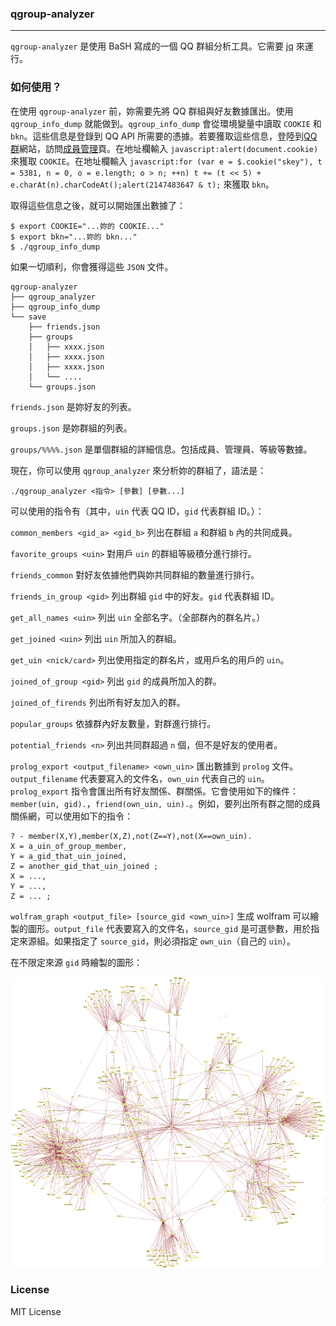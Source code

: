 ### qgroup-analyzer ###
---

`qgroup-analyzer` 是使用 BaSH 寫成的一個 QQ 群組分析工具。它需要 [jq](https://stedolan.github.io/jq/) 來運行。

### 如何使用？ ###

在使用 `qgroup-analyzer` 前，妳需要先將 QQ 群組與好友數據匯出。使用 `qgroup_info_dump` 就能做到。`qgroup_info_dump` 會從環境變量中讀取 `COOKIE` 和 `bkn`。這些信息是登錄到 QQ API 所需要的憑據。若要獲取這些信息，登陸到[QQ 群](http://qun.qq.com)網站，訪問[成員管理](http://qun.qq.com/member.html)頁。在地址欄輸入 `javascript:alert(document.cookie)` 來獲取 `COOKIE`。在地址欄輸入 `javascript:for (var e = $.cookie("skey"), t = 5381, n = 0, o = e.length; o > n; ++n) t += (t << 5) + e.charAt(n).charCodeAt();alert(2147483647 & t);` 來獲取 `bkn`。

取得這些信息之後，就可以開始匯出數據了：

```
$ export COOKIE="...妳的 COOKIE..." 
$ export bkn="...妳的 bkn..."
$ ./qgroup_info_dump
```

如果一切順利，你會獲得這些 `JSON` 文件。

```
qgroup-analyzer
├── qgroup_analyzer
├── qgroup_info_dump
└── save
    ├── friends.json
    ├── groups
    │   ├── xxxx.json
    │   ├── xxxx.json
    │   ├── xxxx.json
    │   └── ....
    └── groups.json
```

`friends.json` 是妳好友的列表。

`groups.json` 是妳群組的列表。

`groups/%%%%.json` 是單個群組的詳細信息。包括成員、管理員、等級等數據。

現在，你可以使用 `qgroup_analyzer` 來分析妳的群組了，語法是：

```
./qgroup_analyzer <指令> [參數] [參數...]
```

可以使用的指令有（其中，`uin` 代表 QQ ID，`gid` 代表群組 ID。）：

`common_members <gid_a> <gid_b>` 列出在群組 `a` 和群組 `b` 內的共同成員。

`favorite_groups <uin>` 對用戶 `uin` 的群組等級積分進行排行。

`friends_common` 對好友依據他們與妳共同群組的數量進行排行。

`friends_in_group <gid>` 列出群組 `gid` 中的好友。`gid` 代表群組 ID。

`get_all_names <uin>` 列出 `uin` 全部名字。（全部群內的群名片。）

`get_joined <uin>` 列出 `uin` 所加入的群組。

`get_uin <nick/card>` 列出使用指定的群名片，或用戶名的用戶的 `uin`。

`joined_of_group <gid>` 列出 `gid` 的成員所加入的群。

`joined_of_firends` 列出所有好友加入的群。

`popular_groups` 依據群內好友數量，對群進行排行。

`potential_friends <n>` 列出共同群超過 `n` 個，但不是好友的使用者。

`prolog_export <output_filename> <own_uin>` 匯出數據到 `prolog` 文件。`output_filename` 代表要寫入的文件名，`own_uin` 代表自己的 `uin`。`prolog_export` 指令會匯出所有好友關係、群關係。它會使用如下的條件：`member(uin, gid).`，`friend(own_uin, uin).`。例如，要列出所有群之間的成員關係網，可以使用如下的指令：

```
? - member(X,Y),member(X,Z),not(Z==Y),not(X==own_uin).
X = a_uin_of_group_member, 
Y = a_gid_that_uin_joined, 
Z = another_gid_that_uin_joined ;
X = ..., 
Y = ..., 
Z = ... ;
```

`wolfram_graph <output_file> [source_gid <own_uin>]` 生成 wolfram 可以繪製的圖形。`output_file` 代表要寫入的文件名，`source_gid` 是可選參數，用於指定來源組。如果指定了 `source_gid`，則必須指定 `own_uin`（自己的 `uin`）。

在不限定來源 `gid` 時繪製的圖形：

![Sample Graph](https://raw.githubusercontent.com/Nat-Lab/qgrouop_analyzer/doc/sample_map.png)

### License ###

MIT License
